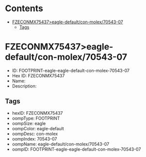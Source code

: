 



Contents
========

* [FZECONMX75437>eagle-default/con-molex/70543-07](#fzeconmx75437eagle-defaultcon-molex70543-07)
	* [Tags](#tags)

# FZECONMX75437>eagle-default/con-molex/70543-07

- ID: FOOTPRINT-eagle-eagle-default-con-molex-70543-07
- Hex ID: FZECONMX75437
- Name: 
- Description: 

## Tags

- hexID: FZECONMX75437
- oompType: FOOTPRINT
- oompSize: eagle
- oompColor: eagle-default
- oompDesc: con-molex
- oompIndex: 70543-07
- oompName: eagle-default/con-molex/70543-07
- oompID: FOOTPRINT-eagle-eagle-default-con-molex-70543-07
